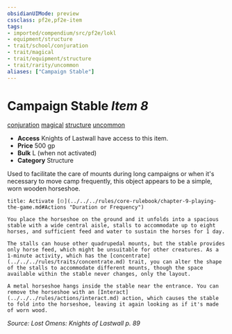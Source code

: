 ```yaml
---
obsidianUIMode: preview
cssclass: pf2e,pf2e-item
tags:
- imported/compendium/src/pf2e/lokl
- equipment/structure
- trait/school/conjuration
- trait/magical
- trait/equipment/structure
- trait/rarity/uncommon
aliases: ["Campaign Stable"]
---
```

# Campaign Stable *Item 8*  
[conjuration](conjuration.md)  [magical](magical.md)  [structure](structure.md)  [uncommon](uncommon.md)  

- **Access** Knights of Lastwall have access to this item.
- **Price** 500 gp
- **Bulk** L (when not activated)
- **Category** Structure

Used to facilitate the care of mounts during long campaigns or when it's necessary to move camp frequently, this object appears to be a simple, worn wooden horseshoe.

```ad-embed-ability
title: Activate [⏲](../../../rules/core-rulebook/chapter-9-playing-the-game.md#Actions "Duration or Frequency")

You place the horseshoe on the ground and it unfolds into a spacious stable with a wide central aisle, stalls to accommodate up to eight horses, and sufficient feed and water to sustain the horses for 1 day.

The stalls can house other quadrupedal mounts, but the stable provides only horse feed, which might be unsuitable for other creatures. As a 1-minute activity, which has the [concentrate](../../../rules/traits/concentrate.md) trait, you can alter the shape of the stalls to accommodate different mounts, though the space available within the stable never changes, only the layout.

A metal horseshoe hangs inside the stable near the entrance. You can remove the horseshoe with an [Interact](../../../rules/actions/interact.md) action, which causes the stable to fold into the horseshoe, leaving it again looking as if it's made of worn wood.
```

*Source: Lost Omens: Knights of Lastwall p. 89*
